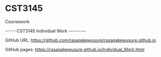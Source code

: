 # CST3145
Coursework

------CST3145 Individual Work ---------

GitHub URL: https://github.com/rasaqakewusure/rasaqakewusure.github.io


GitHub pages: https://rasaqakewusure.github.io/Individual_Work.html
